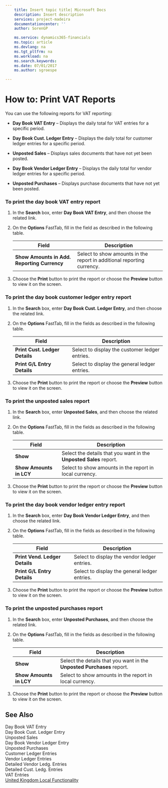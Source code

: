 ```yaml
---
    title: Insert topic title| Microsoft Docs
    description: Insert description
    services: project-madeira
    documentationcenter: ''
    author: SorenGP

    ms.service: dynamics365-financials
    ms.topic: article
    ms.devlang: na
    ms.tgt_pltfrm: na
    ms.workload: na
    ms.search.keywords:
    ms.date: 07/01/2017
    ms.author: sgroespe

---
```

# How to: Print VAT Reports
You can use the following reports for VAT reporting:  
  
-   **Day Book VAT Entry** – Displays the daily total for VAT entries for a specific period.  
  
-   **Day Book Cust. Ledger Entry** – Displays the daily total for customer ledger entries for a specific period.  
  
-   **Unposted Sales** – Displays sales documents that have not yet been posted.  
  
-   **Day Book Vendor Ledger Entry** – Displays the daily total for vendor ledger entries for a specific period.  
  
-   **Unposted Purchases** – Displays purchase documents that have not yet been posted.  
  
### To print the day book VAT entry report  
  
1.  In the **Search** box, enter **Day Book VAT Entry**, and then choose the related link.  
  
2.  On the **Options** FastTab, fill in the field as described in the following table.  
  
    |Field|Description|  
    |---------------------------------|---------------------------------------|  
    |**Show Amounts in Add. Reporting Currency**|Select to show amounts in the report in additional reporting currency.|  
  
3.  Choose the **Print** button to print the report or choose the **Preview** button to view it on the screen.  
  
### To print the day book customer ledger entry report  
  
1.  In the **Search** box, enter **Day Book Cust. Ledger Entry**, and then choose the related link.  
  
2.  On the **Options** FastTab, fill in the fields as described in the following table.  
  
    |Field|Description|  
    |---------------------------------|---------------------------------------|  
    |**Print Cust. Ledger Details**|Select to display the customer ledger entries.|  
    |**Print G/L Entry Details**|Select to display the general ledger entries.|  
  
3.  Choose the **Print** button to print the report or choose the **Preview** button to view it on the screen.  
  
### To print the unposted sales report  
  
1.  In the **Search** box, enter **Unposted Sales**, and then choose the related link.  
  
2.  On the **Options** FastTab, fill in the fields as described in the following table.  
  
    |Field|Description|  
    |---------------------------------|---------------------------------------|  
    |**Show**|Select the details that you want in the **Unposted Sales** report.|  
    |**Show Amounts in LCY**|Select to show amounts in the report in local currency.|  
  
3.  Choose the **Print** button to print the report or choose the **Preview** button to view it on the screen.  
  
### To print the day book vendor ledger entry report  
  
1.  In the **Search** box, enter **Day Book Vendor Ledger Entry**, and then choose the related link.  
  
2.  On the **Options** FastTab, fill in the fields as described in the following table.  
  
    |Field|Description|  
    |---------------------------------|---------------------------------------|  
    |**Print Vend. Ledger Details**|Select to display the vendor ledger entries.|  
    |**Print G/L Entry Details**|Select to display the general ledger entries.|  
  
3.  Choose the **Print** button to print the report or choose the **Preview** button to view it on the screen.  
  
### To print the unposted purchases report  
  
1.  In the **Search** box, enter **Unposted Purchases**, and then choose the related link.  
  
2.  On the **Options** FastTab, fill in the fields as described in the following table.  
  
    |Field|Description|  
    |---------------------------------|---------------------------------------|  
    |**Show**|Select the details that you want in the **Unposted Purchases** report.|  
    |**Show Amounts in LCY**|Select to show amounts in the report in local currency.|  
  
3.  Choose the **Print** button to print the report or choose the **Preview** button to view it on the screen.  
  
## See Also  
 Day Book VAT Entry   
 Day Book Cust. Ledger Entry   
 Unposted Sales   
 Day Book Vendor Ledger Entry   
 Unposted Purchases   
 Customer Ledger Entries   
 Vendor Ledger Entries   
 Detailed Vendor Ledg. Entries   
 Detailed Cust. Ledg. Entries   
 VAT Entries   
 [United Kingdom Local Functionality](united-kingdom-local-functionality.md)